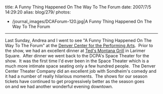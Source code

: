title: A Funny Thing Happened On The Way To The Forum
date: 2007/7/5 14:29:20
alias: blog/279/
photos:
- /journal_images/DCAForum-120.jpg|A Funny Thing Happened On The Way To The Forum
---
Last Sunday, Andrea and I went to see "A Funny Thing Happened On The Way To The Forum" at the [Denver Center for the Performing Arts](http://www.denvercenter.org).  Prior to the show, we had an excellent dinner at [Ted's Montana Grill](http://www.tedsmontanagrill.com/) in Larimer Square.  After dinner we went back to the DCPA's Space Theater for the show.  It was the first time I'd ever been in the Space Theater which is a much more intimate space seating only a few hundred people.  The Denver Center Theater Company did an excellent job with Sondheim's comedy and it had a number of really hilarious moments.  The shows for our season tickets have continued to get progressively better as the season goes on and we had another wonderful evening downtown.